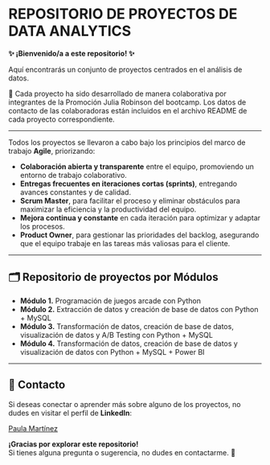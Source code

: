 # **REPOSITORIO DE PROYECTOS DE DATA ANALYTICS**

**✨ ¡Bienvenido/a a este repositorio! ✨**

Aquí encontrarás un conjunto de proyectos centrados en el análisis de datos.

📢 Cada proyecto ha sido desarrollado de manera colaborativa por integrantes de la Promoción Julia Robinson del bootcamp. 
    Los datos de contacto de las colaboradoras están incluidos en el archivo README de cada proyecto correspondiente.

---

Todos los proyectos se llevaron a cabo bajo los principios del marco de trabajo **Agile**, priorizando: 

- **Colaboración abierta y transparente** entre el equipo, promoviendo un entorno de trabajo colaborativo.
- **Entregas frecuentes en iteraciones cortas (sprints)**, entregando avances constantes y de calidad.
- **Scrum Master**, para facilitar el proceso y eliminar obstáculos para maximizar la eficiencia y la productividad del equipo.
- **Mejora continua y constante** en cada iteración para optimizar y adaptar los procesos.
- **Product Owner**, para gestionar las prioridades del backlog, asegurando que el equipo trabaje en las tareas más valiosas para el cliente.

---

## 🗂️ Repositorio de proyectos por Módulos

- **Módulo 1.** Programación de juegos arcade con Python
- **Módulo 2.** Extracción de datos y creación de base de datos con Python + MySQL
- **Módulo 3.** Transformación de datos, creación de base de datos, visualización de datos y A/B Testing con Python + MySQL
- **Módulo 4.** Transformación de datos, creación de base de datos y visualización de datos con Python + MySQL + Power BI

---

## 📱 **Contacto**

Si deseas conectar o aprender más sobre alguno de los proyectos, no dudes en visitar el perfil de **LinkedIn**: 

[Paula Martínez](https://www.linkedin.com/in/paulamartinezcantero/)  


**¡Gracias por explorar este repositorio!**  
Si tienes alguna pregunta o sugerencia, no dudes en contactarme. 🤝
